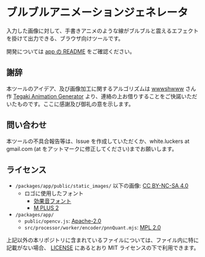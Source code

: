 # ブルブルアニメーションジェネレータ

入力した画像に対して、手書きアニメのような線がブルブルと震えるエフェクトを掛けて出力できる、ブラウザ向けツールです。

開発については [app の README](./packages/app/README.md) をご確認ください。

## 謝辞

本ツールのアイデア、及び画像加工に関するアルゴリズムは [wwwshwww](https://github.com/wwwshwww) さん作 [Tegaki Animation Generator](https://github.com/wwwshwww/tegaki_animation_generator) より、連絡の上お借りすることをご快諾いただいたものです。ここに感謝及び御礼の意を示します。

## 問い合わせ

本ツールの不具合報告等は、Issue を作成していただくか、white.luckers at gmail.com (at をアットマークに修正してください)までお願いします。

## ライセンス

- `/packages/app/public/static_images/` 以下の画像: [CC BY-NC-SA 4.0](https://creativecommons.org/licenses/by-nc-sa/4.0/)
  - ロゴに使用したフォント
    - [効果音フォント](http://www.manga-sozai.com/data/koukaonfont)
    - [M PLUS 2](https://mplusfonts.github.io/)
- `/packages/app/`
  - `public/opencv.js`: [Apache-2.0](https://github.com/opencv/opencv/blob/4.x/LICENSE)
  - `src/processor/worker/encoder/pnnQuant.mjs`: [MPL 2.0](https://github.com/mcychan/PnnQuant.js/blob/master/LICENSE)

上記以外の本リポジトリに含まれているファイルについては、ファイル内に特に記載がない場合、 [LICENSE](./LICENSE) にあるとおり MIT ライセンスの下で利用できます。
